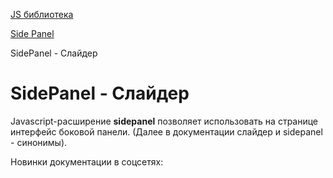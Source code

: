 [JS библиотека](/api_help/js_lib/index.php)

[Side Panel](/api_help/js_lib/sidepanel/index.php)

SidePanel - Слайдер

SidePanel - Слайдер
===================

Javascript-расширение **sidepanel** позволяет использовать на странице интерфейс боковой панели. (Далее в документации слайдер и sidepanel - синонимы).

Новинки документации в соцсетях: